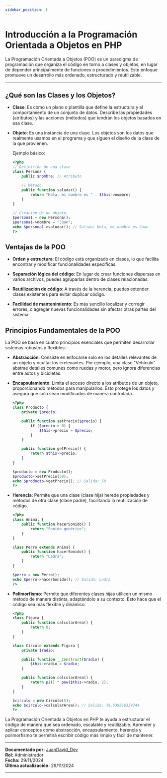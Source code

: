 ```yaml
---
sidebar_position: 1
---
```


# Introducción a la Programación Orientada a Objetos en PHP

La Programación Orientada a Objetos (POO) es un paradigma de programación que organiza el código en torno a clases y objetos, en lugar de depender principalmente de funciones o procedimientos. Este enfoque promueve un desarrollo más ordenado, estructurado y reutilizable.

---

## ¿Qué son las Clases y los Objetos?

- **Clase**: Es como un plano o plantilla que define la estructura y el comportamiento de un conjunto de datos. Describe las propiedades (atributos) y las acciones (métodos) que tendrán los objetos basados en esa clase.

- **Objeto**: Es una instancia de una clase. Los objetos son los datos que realmente usamos en el programa y que siguen el diseño de la clase de la que provienen.

    Ejemplo básico:
    ```php
    <?php
    // Definición de una clase
    class Persona {
        public $nombre; // Atributo

        // Método
        public function saludar() {
            return "Hola, mi nombre es " . $this->nombre;
        }
    }

    // Creación de un objeto
    $persona1 = new Persona();
    $persona1->nombre = "Juan";
    echo $persona1->saludar(); // Salida: Hola, mi nombre es Juan
    ?>
    ```
## Ventajas de la POO

- **Orden y estructura**:
    El código está organizado en clases, lo que facilita encontrar y modificar funcionalidades específicas.

- **Separación lógica del código**:
    En lugar de crear funciones dispersas en varios archivos, puedes agruparlas dentro de clases relacionadas.

- **Reutilización de código**:
    A través de la herencia, puedes extender clases existentes para evitar duplicar código.

- **Facilidad de mantenimiento**:
    Es más sencillo localizar y corregir errores, o agregar nuevas funcionalidades sin afectar otras partes del sistema.

## Principios Fundamentales de la POO

La POO se basa en cuatro principios esenciales que permiten desarrollar sistemas robustos y flexibles:

- **Abstracción**:
    Consiste en enfocarse solo en los detalles relevantes de un objeto y ocultar los irrelevantes. Por ejemplo, una clase "Vehículo" abstrae detalles comunes como ruedas y motor, pero ignora diferencias entre autos y bicicletas.

- **Encapsulamiento**:
    Limita el acceso directo a los atributos de un objeto, proporcionando métodos para manipularlos. Esto protege los datos y asegura que solo sean modificados de manera controlada.

    ```php
    <?php
    class Producto {
        private $precio;

        public function setPrecio($precio) {
            if ($precio > 0) {
                $this->precio = $precio;
            }
        }

        public function getPrecio() {
            return $this->precio;
        }
    }

    $producto = new Producto();
    $producto->setPrecio(50);
    echo $producto->getPrecio(); // Salida: 50
    ?>
    ```
- **Herencia**:
    Permite que una clase (clase hija) herede propiedades y métodos de otra clase (clase padre), facilitando la reutilización de código.

    ```php
    <?php
    class Animal {
        public function hacerSonido() {
            return "Sonido genérico";
        }
    }

    class Perro extends Animal {
        public function hacerSonido() {
            return "Ladra";
        }
    }

    $perro = new Perro();
    echo $perro->hacerSonido(); // Salida: Ladra
    ?>
    ```

- **Polimorfismo**:
    Permite que diferentes clases hijas utilicen un mismo método de manera distinta, adaptándolo a su contexto. Esto hace que el código sea más flexible y dinámico.

    ```php
    <?php
    class Figura {
        public function calcularArea() {
            return 0;
        }
    }

    class Circulo extends Figura {
        private $radio;

        public function __construct($radio) {
            $this->radio = $radio;
        }

        public function calcularArea() {
            return pi() * pow($this->radio, 2);
        }
    }

    $circulo = new Circulo(5);
    echo $circulo->calcularArea(); // Salida: 78.539816339744
    ?>
    ```

La Programación Orientada a Objetos en PHP te ayuda a estructurar el código de manera que sea ordenado, escalable y reutilizable. Aprender y aplicar conceptos como abstracción, encapsulamiento, herencia y polimorfismo te permitirá escribir código más limpio y fácil de mantener.

---

**Documentado por:** [JuanDavid_Dev](https://www.youtube.com/@juandavid_dev)  
**Rol:** Administrador  
**Fecha:** 29/11/2024  
**Última actualización:** 29/11/2024

---
